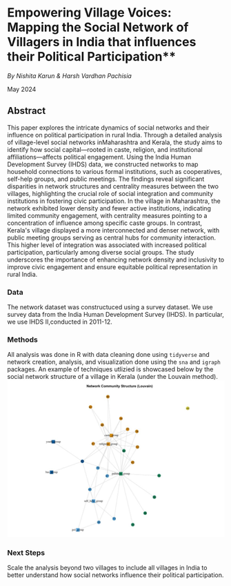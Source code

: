 # Empowering Village Voices: Mapping the Social Network of Villagers in India that influences their Political Participation**

*By Nishita Karun & Harsh Vardhan Pachisia*

May 2024

## Abstract
This paper explores the intricate dynamics of social networks and their influence on political participation in rural India. Through a detailed analysis of village-level social networks inMaharashtra and Kerala, the study aims to identify how social capital—rooted in caste, religion, and institutional affiliations—affects political engagement. Using the India Human Development Survey (IHDS) data, we constructed networks to map household connections to various formal institutions, such as cooperatives, self-help groups, and public meetings. The findings reveal significant disparities in network structures and centrality measures between the two villages, highlighting the crucial role of social integration and community institutions in fostering civic participation. In the village in Maharashtra, the network exhibited lower density and fewer active institutions, indicating limited community engagement, with centrality measures pointing to a concentration of influence among specific caste groups. In contrast, Kerala's village displayed a more interconnected and denser network, with public meeting groups serving as central hubs for community interaction. This higher level of integration was associated with increased political participation, particularly among diverse social groups. The study underscores the importance of enhancing network density and inclusivity to improve civic engagement and ensure equitable
political representation in rural India.

### Data

The network dataset was constructuced using a survey dataset. We use survey data from the India Human Development Survey (IHDS). In particular, we use IHDS II,conducted in 2011-12. 

### Methods

All analysis was done in R with data cleaning done using `tidyverse` and network creation, analysis, and visualization done using the `sna` and `igraph` packages. An example of techniques utlizied is showcased below by the social network structure of a village in Kerala (under the Louvain method). 
![alt text](https://github.com/hvpachisia/rural-social-networks/blob/3d55844d2d80f7cce54cbe2c02c9a494cfe314f2/images/network_louvain.jpg)

### Next Steps
Scale the analysis beyond two villages to include all villages in India to better understand how social networks influence their political participation. 
